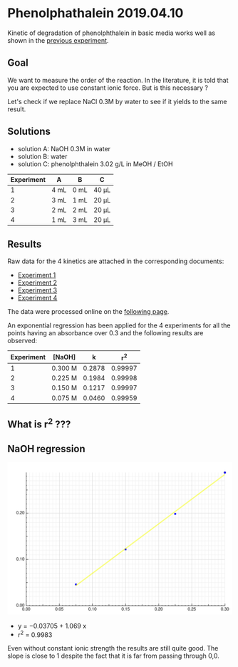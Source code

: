 # Phenolphathalein 2019.04.10

Kinetic of degradation of phenolphthalein in basic media works well as shown in the [previous experiment](../20190406/README.md).

## Goal

We want to measure the order of the reaction. In the literature, it is told that you are expected to use constant ionic force. But is this necessary ?

Let's check if we replace NaCl 0.3M by water to see if it yields to the same result.

## Solutions

- solution A: NaOH 0.3M in water
- solution B: water
- solution C: phenolphthalein 3.02 g/L in MeOH / EtOH

| Experiment | A    | B    | C     |
| ---------- | ---- | ---- | ----- |
| 1          | 4 mL | 0 mL | 40 µL |
| 2          | 3 mL | 1 mL | 20 µL |
| 3          | 2 mL | 2 mL | 20 µL |
| 4          | 1 mL | 3 mL | 20 µL |

## Results

Raw data for the 4 kinetics are attached in the corresponding documents:

- [Experiment 1](exp1.txt)
- [Experiment 2](exp2.txt)
- [Experiment 3](exp3.txt)
- [Experiment 4](exp4.txt)

The data were processed online on the [following page](https://www.cheminfo.org/?viewURL=https%3A%2F%2Fcouch.cheminfo.org%2Fcheminfo-public%2F7b6eb01da45510275179c4b587bb63f0%2Fview.json&loadversion=true&fillsearch=Analyse+spectro+log).

An exponential regression has been applied for the 4 experiments for all the points having an absorbance over 0.3 and the following results are observed:

| Experiment | [NaOH]  | k      | r<sup>2</sup> |
| ---------- | ------- | ------ | ------------- |
| 1          | 0.300 M | 0.2878 | 0.99997       |
| 2          | 0.225 M | 0.1984 | 0.99998       |
| 3          | 0.150 M | 0.1217 | 0.99997       |
| 4          | 0.075 M | 0.0460 | 0.99959       |

## What is r<sup>2</sup> ???

## NaOH regression

![NaOHregression.svg](NaOHregression.svg)

- y = −0.03705 + 1.069 x
- r<sup>2</sup> = 0.9983

Even without constant ionic strength the results are still quite good. The slope is close to 1 despite the fact that it is far from passing through 0,0.
